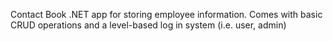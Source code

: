 Contact Book .NET app for storing employee information. Comes with basic CRUD operations and a level-based log in system (i.e. user, admin)
